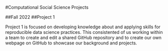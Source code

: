 #Computational Social Science Projects

##Fall 2022
##Project 1

Project 1 is focused on developing knowledge about and applying skills for reproducible data science practices. This consistented of us working within a team to create and edit a shared GitHub repository and to create our own webpage on GitHub to showcase our background and projects. 
